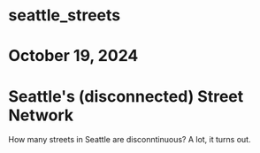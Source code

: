 # seattle_streets
# October 19, 2024

# Seattle's (disconnected) Street Network
How many streets in Seattle are disconntinuous? A lot, it turns out.




